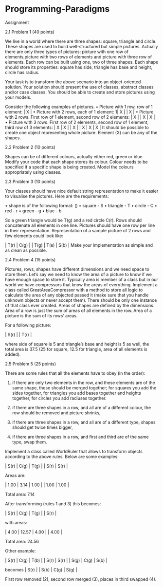 # Programming-Paradigms
Assignment

2.1 Problem 1 (40 points)

We live in a world where there are three shapes: square, triangle and circle. These shapes are used to build well-structured but simple pictures. Actually there are only three types of pictures: picture with one row of elements,picture with two rows of elements and picture with three row of elements. Each row can be built using one, two of three shapes.
Each shape should store its properties: square has side, triangle has base and height, circle has radius.

Your task is to transform the above scenario into an object-oriented solution. Your solution should present the use of classes, abstract classes and/or case classes. You should be able to create and store pictures using
your models.

Consider the following examples of pictures.
• Picture with 1 row, row of 1 element:
| X |
• Picture with 2 rows, each of 1 element:
1| X |
| X |
• Picture with 2 rows. First row of 1 element, second row of 2 elements:
| X |
| X | X |
• Picture with 3 rows. First row of 2 elements, second row of 1 element,
third row of 3 elements:
| X | X |
| X |
| X | X | X |
It should be possible to create one object representing whole picture. Element (X) can be any of the shapes.


2.2 Problem 2 (10 points)

Shapes can be of different colours, actually either red, green or blue. Modify your code that each shape stores its colour. Colour needs to be specified if a specific shape is being created. Model the colours appropriately using
classes.


2.3 Problem 3 (10 points)

Your classes should have nice default string representation to make it easier to visualise the pictures. Here are the requirements: 

• shape is of the following format: <shape type>(<colour>)
• square - S
• triangle - T
• circle - C
• red - r
• green - g
• blue - b
 
So a green triangle would be T(g) and a red circle C(r). Rows should concatenate all elements in one line. Pictures should have
one row per line in their representation. Representation of a sample picture of 2 rows and few elements could look
like:

| T(r) | C(g) |
| T(g) | T(e) | S(b) |
Make your implementation as simple and as clean as possible.


2.4 Problem 4 (15 points)

Pictures, rows, shapes have different dimensions and we need space to store them. Let’s say we need to know the area of a picture to know if we have enough space to store it. Typically area is member of a class but in our world we have compressors that know the areas of everything. Implement a class called GreatAreaCompressor with a method to store all logic to calculate the area of any objected passed it (make sure that you handle unknown objects or never accept them). There should be only
one instance of that class ever created. Areas of shapes are defined by the dimensions. Area of a row is just the sum of areas of all elements in the row. Area of a picture is the sum of its rows’ areas.

For a following picture:

| S(r) |
| T(r) |

where side of square is 5 and triangle’s base and height is 5 as well, the total area is 37.5 (25 for square, 12.5 for triangle, area of all elements is added).

2.5 Problem 5 (25 points)

There are some rules that all the elements have to obey (in the order):
  
  1. if there are only two elements in the row, and these elements are of the same shape, these should be merged together; for squares you add the sides together, for triangles you add bases together and heights together, for circles you add radiuses together.
  
  2. if there are three shapes in a row, and all are of a different colour, the row should be removed and picture shrinks,

  3. if there are three shapes in a row, and all are of a different type, shapes should get twice times bigger,
  
  4. if there are three shapes in a row, and first and third are of the same type, swap them.
  
Implement a class called WorldRuler that allows to transform objects
according to the above rules.
Below are some examples:

| S(r) | C(g) | T(g) |
| S(r) | S(r) |

Areas are:

| 1.00 | 3.14 | 1.00 |
| 1.00 | 1.00 |

Total area: 7.14

After transforming (rules 1 and 3) this becomes:

| S(r) | C(g) | T(g) |
| S(r) |

with areas:

| 4.00 | 12.57 | 4.00 |
| 4.00 |

Total area: 24.56

Other example:

| S(r) | C(g) | T(b) |
| S(r) | S(r) |
| S(g) | C(g) | S(b) |

becomes
| S(r) |
| S(b) | C(g) | S(g) |

First row removed (2), second row merged (3), places in third swapped (4).
